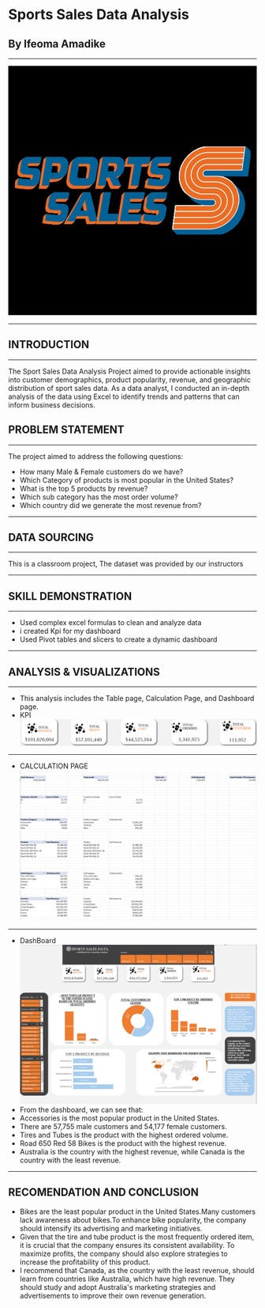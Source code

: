 # Sports Sales Data Analysis
## By Ifeoma Amadike
---
![](Images/sport_sales_logo.jpeg)

---
## INTRODUCTION
---
The Sport Sales Data Analysis Project aimed to provide actionable insights into customer demographics, product popularity, revenue, and geographic distribution of sport sales data. As a data analyst, I conducted an in-depth analysis of the data using Excel to identify trends and patterns that can inform business decisions.

## PROBLEM STATEMENT
---
The project aimed to address the following questions:
* How many Male & Female customers do we have?
* Which Category of products is most popular in the United States?
* What is the top 5 products by revenue?
* Which sub category has the most order volume?
* Which country did we generate the most revenue from?
---
## DATA SOURCING
---
This is a classroom project, The dataset was provided by our instructors

---

## SKILL DEMONSTRATION
---
* Used complex excel formulas to clean and analyze data
* i created Kpi for my dashboard
* Used Pivot tables and slicers to create a dynamic dashboard
---
## ANALYSIS & VISUALIZATIONS
---
* This analysis includes the Table page, Calculation Page, and Dashboard page.
 * KPI
  ![](Images/KPI.png)
---
  * CALCULATION PAGE
  ![](Images/Pivot_Tables_and_Calculation.png)
---
* DashBoard
  ![](Images/Dash_Board.png)
* From the dashboard, we can see that:
* Accessories is the most popular product in the United States.
* There are 57,755 male customers and 54,177 female customers.
* Tires and Tubes is the product with the highest ordered volume.
* Road 650 Red 58 Bikes is the product with the highest revenue.
* Australia is the country with the highest revenue, while Canada is the country with the least revenue.
---
## RECOMENDATION AND CONCLUSION 
* Bikes are the least popular product in the United States.Many customers lack awareness about bikes.To enhance bike popularity,
  the company should intensify its advertising and marketing initiatives.
* Given that the tire and tube product is the most frequently ordered item, it is crucial that the company ensures its consistent availability.
   To maximize profits, the company should also explore strategies to increase the profitability of this product.
*  I recommend that Canada, as the country with the least revenue, should learn from countries like Australia, which have high revenue. They should study and adopt Australia's marketing strategies and advertisements to improve their own revenue generation.


  


